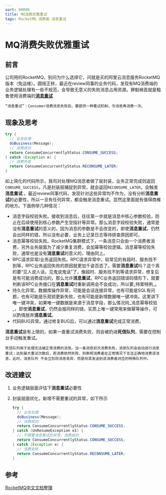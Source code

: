 ```yaml
---
sort: 90000
title: MQ消费优雅重试
tags: RocketMQ 消费者 消息重试
---
```


# MQ消费失败优雅重试


## 前言

​		公司用的RocketMQ，别问为什么选择它，问就是买的阿里云消息服务RocketMQ版本（免运维）。圆规正转，最近在review同事的业务代码，发现有MQ消费端的业务逻辑处理有一些不规范，会导致无意义的失败消息占用资源。罪魁祸首就是粗鲁使用消费端的[**消息重试**](https://wesleyone.github.io/rocketmqCake/basic/features.html#9-%E6%B6%88%E6%81%AF%E9%87%8D%E8%AF%95)

```info
“消息重试”：Consumer消费消息失败后，要提供一种重试机制，令消息再消费一次。
```



## 现象及思考

```java
try {
  // 业务处理
  doBusiness(Message);
  // 消费成功
  return ConsumeConcurrentlyStatus.CONSUME_SUCCESS;
} catch (Exception e) {
  // 消费失败
  return ConsumeConcurrentlyStatus.RECONSUME_LATER;
}
```

​		如上简化的代码所示，我司对处理MQ消息者做了层封装，业务正常完成则返回`CONSUME_SUCCESS`，凡是封装层捕捉到异常，就会返回`RECONSUME_LATER`，会触发**消息重试** 。最近review同事代码，发现针对这些异常均不作为，没有分析**消息重试**的必要性，所以一旦有任何异常，都会触发消息重试。显然这里面就有值得商榷的地方。下面例举几种情况：

- 消息字段校验失败。接收到消息后，往往第一步就是消息中核心参数校验，防止在后续使用到核心参数产生空指针等异常。那么消息字段校验失败，通常是没有**消息重试**的意义的，因为消息的参数是不会改变的，即使**消息重试**，仍然会出同样的错，所以没有必要，业务上记录日志等待排查原因即可。
- 消息幂等校验失败。RocketMQ集群模式下，一条消息只会由一个消费者消费，另外业务层面为了减少重复消费，会加幂等校验逻辑。消息幂等校验失败，通常也是没有**消息重试**的意义的，理由同上。
- RPC请求异常/业务返回失败。RPC请求异常中，较常见的有超时、服务找不到等，RPC业务返回失败的原因就更加千姿百态了。需要**消息重试**吗？这个真的要“见人说人话，见鬼说鬼话”了，像超时、服务找不到等请求异常，修复后是有可能消费成功的，那么允许**消息重试**，RPC业务返回错误码情形下，就要判断该RPC业务接口在**消息重试**时重新调用会不会成功，所以要_特案特例_。
- 持久化异常。数据库操作异常，可能是会话连接异常，也有可能是SQL有问题，也有可能是乐观锁更新失败，也有可能是新增数据唯一键冲突。这里讲下唯一键冲突，如果唯一键数据是来源于消息字段，那么情况同_消息幂等校验_，即使**消息重试**，仍然会报同样的错，实质上唯一键常用来做幂等操作，可以酌情放弃**消息重试**。
- 代码BUG异常。通过修复BUG后，可以通过**消息重试**完成正常消费。

​		**消息重试**是有上限的，如果一直重试消费失败，则会被扔进**死信队列**，需要在控制台手动触发重试。

```info
死信队列用于处理无法被正常消费的消息。当一条消息初次消费失败，消息队列会自动进行消息重试；达到最大重试次数后，若消费依然失败，则表明消费者在正常情况下无法正确地消费该消息，此时，消息队列 不会立刻将消息丢弃，而是将其发送到该消费者对应的特殊队列中。
```



## 改进建议

1. 业务逻辑层面评估下**消息重试**必要性

2. 封装层面优化，新增不需要重试的异常，如下所示

   ```java
   try {
     // 业务处理
     doBusiness(Message);
     // 消费成功
     return ConsumeConcurrentlyStatus.CONSUME_SUCCESS;
   } catch (UnResumeException e1) {
     // 不需要消息重试的异常，消费成功
     return ConsumeConcurrentlyStatus.CONSUME_SUCCESS;
   } catch (Exception e) {
     // 消费失败
     return ConsumeConcurrentlyStatus.RECONSUME_LATER;
   }
   ```



## 参考

[RocketMQ中文文档整理](https://wesleyone.github.io/rocketmqCake/)

